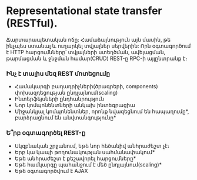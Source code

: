 # Representational state transfer (RESTful).

<div>
    <p> 
        Ճարտարապետական ​​ոճը: Համաձայնություն այն մասին, թե ինչպես ստանալ և ուղարկել տվյալներ սերվերին: Որն օգտագործում է HTTP հարցումնները՝ տվյալների ստեղծման, ավելացման, թարմացման և ջնջման համար(CRUD)
        REST-ը RPC-ի այլընտրանք է։
    </p>
</div>

<div>
    <h3>Ինչ է տալիս մեզ REST մոտեցումը</h3>
    <ul>
        <li> Համակարգի բաղադրիչների(ծրագրերի, components) փոխազդեցության ընդլայնում(scaling) </li>
        <li> Ինտերֆեյսների ընդհանրություն </li> 
        <li> Նոր կոմպոնենտների անկախ ինտեգրացիա </li> 
        <li> Միջանկյալ կոմպոնենտներ, որոնք նվազեցնում են հապաղումը*, բարձրացնում են անվտանգությունը* </li> 
    </ul>
</div>

<div>
    <h3>Ե՞րբ օգտագործել REST-ը</h3>
    <ul>
        <li> Սկզբնական շրջանում, եթե նոր հեծանիվ անհրաժեշտ չէ։ </li>
        <li> Երբ կա կապի թողունակության սահմանափակում* </li> 
        <li> Եթե ​​անհրաժեշտ է քեշավորել հարցումները* </li> 
        <li> Եթե համկարգը պահանջում է մեծ ընդլայնում(scaling)* </li> 
        <li> Եթե օգտագործվում է AJAX </li>
    </ul>
</div>